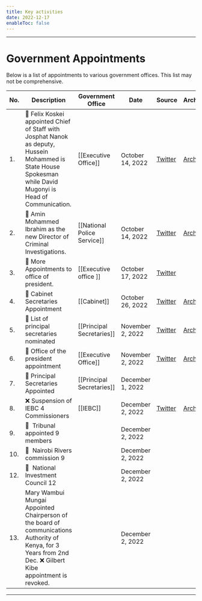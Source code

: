 ```yaml
---
title: Key activities
date: 2022-12-17
enableToc: false
---
```

---

# Government Appointments

Below is a list of appointments to various government offices. This list may not be comprehensive. 

| No. | Description | Government Office | Date | Source | Archive |
| --- | ----------- | ----------------- | ---- | ------ | ------- |
| 1. | 🤝 Felix Koskei appointed Chief of Staff with Josphat Nanok as deputy, Hussein Mohammed is State House Spokesman while David Mugonyi is Head of Communication. | [[Executive Office]] | October 14, 2022 | [Twitter](https://twitter.com/OliverMathenge/status/1580919005111406593) | [Archive](https://web.archive.org/web/20221204102207/https://twitter.com/OliverMathenge/status/1580919005111406593) |
| 2. | 🤝 Amin Mohammed Ibrahim as the new Director of Criminal Investigations. | [[National Police Service]] | October 14, 2022 | [Twitter](https://twitter.com/OliverMathenge/status/1581163242503536641) | [Archive](https://web.archive.org/web/2/https://twitter.com/OliverMathenge/status/1581163242503536641) |
| 3. | 🤝 More Appointments to office of president. | [[Executive office ]] | October 17, 2022 | [Twitter](https://twitter.com/OliverMathenge/status/1582034645935591428) |
| 4. |🤝 Cabinet Secretaries Appointment | [[Cabinet]] | October 26, 2022 | [Twitter](https://twitter.com/OliverMathenge/status/1585315815012052993) | [Archive](https://web.archive.org/web/20221204103400/https://twitter.com/OliverMathenge/status/1585315815012052993) |
| 5. | 🔖 List of principal secretaries nominated | [[Principal Secretaries]] | November 2, 2022 | [Twitter](https://twitter.com/OliverMathenge/status/1587748306788261889) | [Archive](https://web.archive.org/web/2/https://twitter.com/OliverMathenge/status/1587748306788261889) |
|6. | 🤝 Office of the president appointment | [[Executive Office]] | November 2, 2022 | [Twitter](https://twitter.com/HusseinMohamedg/status/1587824080966893570) | [Archive](https://web.archive.org/web/20221204105743/https://twitter.com/HusseinMohamedg/status/1587824080966893570) |
|7. | 🤝 Principal Secretaries Appointed | [[Principal Secretaries]] | December 1, 2022 | | |
|8. | ❌ Suspension of IEBC 4 Commissioners | [[IEBC]] |December 2, 2022 | [Twitter](https://twitter.com/HusseinMohamedg/status/1598602199520665604) | [Archive](https://web.archive.org/web/20221204095850/https://twitter.com/HusseinMohamedg/status/1598602199520665604) |
|9. | 🤝  Tribunal appointed 9 members | |December 2, 2022 | | |
|10. | 🤝  Nairobi Rivers commission 9 | |December 2, 2022 | | |
|12. | 🤝  National Investment Council 12 | |December 2, 2022 | | |
|13. | Mary Wambui Mungai Appointed Chairperson of the board of communications Authority of Kenya, for 3 Years from 2nd Dec. ❌ Gilbert Kibe appointment is revoked. | |December 2, 2022 | | |

---
